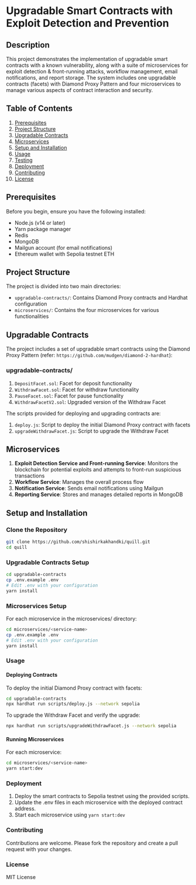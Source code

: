 # Upgradable Smart Contracts with Exploit Detection and Prevention

## Description

This project demonstrates the implementation of upgradable smart contracts with a known vulnerability, along with a suite of microservices for exploit detection & front-running attacks, workflow management, email notifications, and report storage. The system includes one upgradable contracts (facets) with Diamond Proxy Pattern and four microservices to manage various aspects of contract interaction and security.

## Table of Contents

1. [Prerequisites](#prerequisites)
2. [Project Structure](#project-structure)
3. [Upgradable Contracts](#upgradable-contracts)
4. [Microservices](#microservices)
5. [Setup and Installation](#setup-and-installation)
6. [Usage](#usage)
7. [Testing](#testing)
8. [Deployment](#deployment)
9. [Contributing](#contributing)
10. [License](#license)

## Prerequisites

Before you begin, ensure you have the following installed:

- Node.js (v14 or later)
- Yarn package manager
- Redis
- MongoDB
- Mailgun account (for email notifications)
- Ethereum wallet with Sepolia testnet ETH

## Project Structure

The project is divided into two main directories:

- `upgradable-contracts/`: Contains Diamond Proxy contracts and Hardhat configuration
- `microservices/`: Contains the four microservices for various functionalities

## Upgradable Contracts

The project includes a set of upgradable smart contracts using the Diamond Proxy Pattern (refer: `https://github.com/mudgen/diamond-2-hardhat`):

### upgradable-contracts/

1. `DepositFacet.sol`: Facet for deposit functionality
2. `WithdrawFacet.sol`: Facet for withdraw functionality
3. `PauseFacet.sol`: Facet for pause functionality
4. `WithdrawFacetV2.sol`: Upgraded version of the Withdraw Facet

The scripts provided for deploying and upgrading contracts are:

1. `deploy.js`: Script to deploy the initial Diamond Proxy contract with facets
2. `upgradeWithdrawFacet.js`: Script to upgrade the Withdraw Facet

## Microservices

1. **Exploit Detection Service and Front-running Service**: Monitors the blockchain for potential exploits and attempts to front-run suspicious transactions
2. **Workflow Service**: Manages the overall process flow
3. **Notification Service**: Sends email notifications using Mailgun
4. **Reporting Service**: Stores and manages detailed reports in MongoDB

## Setup and Installation

### Clone the Repository

```bash
git clone https://github.com/shishirkakhandki/quill.git
cd quill
```

### Upgradable Contracts Setup

```bash
cd upgradable-contracts
cp .env.example .env
# Edit .env with your configuration
yarn install
```

### Microservices Setup

For each microservice in the microservices/ directory:

```bash
cd microservices/<service-name>
cp .env.example .env
# Edit .env with your configuration
yarn install
```

### Usage

#### Deploying Contracts

To deploy the initial Diamond Proxy contract with facets:

```bash
cd upgradable-contracts
npx hardhat run scripts/deploy.js --network sepolia
```

To upgrade the Withdraw Facet and verify the upgrade:

```bash
npx hardhat run scripts/upgradeWithdrawFacet.js --network sepolia
```

#### Running Microservices

For each microservice:

```bash
cd microservices/<service-name>
yarn start:dev
```

### Deployment

1. Deploy the smart contracts to Sepolia testnet using the provided scripts.
2. Update the .env files in each microservice with the deployed contract address.
3. Start each microservice using `yarn start:dev`

### Contributing

Contributions are welcome. Please fork the repository and create a pull request with your changes.

### License

MIT License






